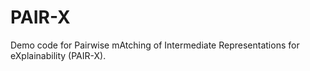 # PAIR-X
Demo code for Pairwise mAtching of Intermediate Representations for eXplainability (PAIR-X).
